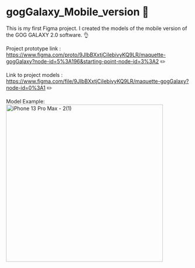 # gogGalaxy_Mobile_version :iphone:
This is my first Figma project. I created the models of the mobile version of the GOG GALAXY 2.0 software. :ok_hand:

Project prototype link : https://www.figma.com/proto/9JIbBXxtjCiIebivyKQ9LR/maquette-gogGalaxy?node-id=5%3A196&starting-point-node-id=3%3A2 :pencil2:

Link to project models : https://www.figma.com/file/9JIbBXxtjCiIebivyKQ9LR/maquette-gogGalaxy?node-id=0%3A1  :pencil2:

Model Example: 
<img width="428" alt="iPhone 13 Pro Max - 2(1)" src="https://user-images.githubusercontent.com/72307125/155374118-3bd27e60-7a2a-4bc9-9a73-c50c2f52b794.png">
